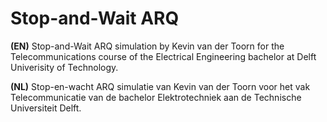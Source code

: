 # Stop-and-Wait ARQ

**(EN)** Stop-and-Wait ARQ simulation by Kevin van der Toorn for the Telecommunications course of the Electrical Engineering bachelor at Delft Univerisity of Technology.

**(NL)** Stop-en-wacht ARQ simulatie van Kevin van der Toorn voor het vak Telecommunicatie van de bachelor Elektrotechniek aan de Technische Universiteit Delft.
